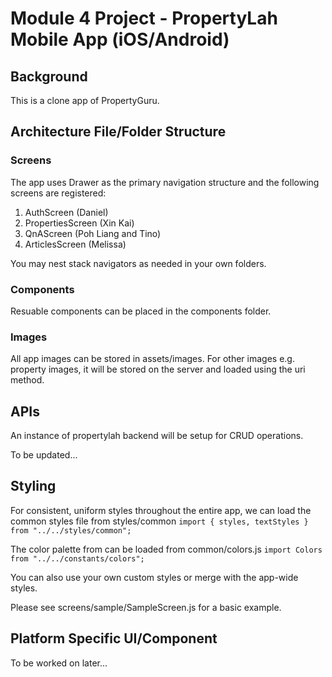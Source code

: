 # Module 4 Project - PropertyLah Mobile App (iOS/Android)

## Background

This is a clone app of PropertyGuru.

## Architecture File/Folder Structure

### Screens

The app uses Drawer as the primary navigation structure and the following screens are registered:

1. AuthScreen (Daniel)
1. PropertiesScreen (Xin Kai)
1. QnAScreen (Poh Liang and Tino)
1. ArticlesScreen (Melissa)

You may nest stack navigators as needed in your own folders.

### Components

Resuable components can be placed in the components folder.

### Images

All app images can be stored in assets/images. For other images e.g. property images, it will be stored on the server and loaded using the uri method.

## APIs

An instance of propertylah backend will be setup for CRUD operations.

To be updated...

## Styling

For consistent, uniform styles throughout the entire app, we can load the common styles file from styles/common
`import { styles, textStyles } from "../../styles/common";`

The color palette from can be loaded from common/colors.js
`import Colors from "../../constants/colors";`

You can also use your own custom styles or merge with the app-wide styles.

Please see screens/sample/SampleScreen.js for a basic example.

## Platform Specific UI/Component

To be worked on later...
